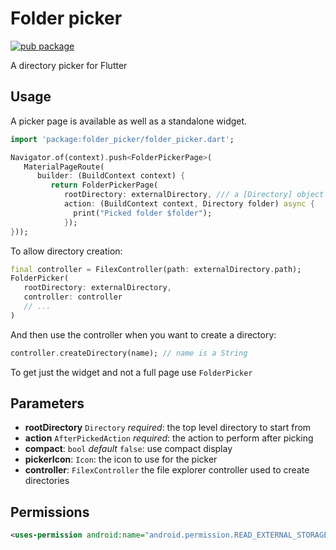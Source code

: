 # Folder picker

[![pub package](https://img.shields.io/pub/v/folder_picker.svg)](https://pub.dartlang.org/packages/folder_picker)

A directory picker for Flutter

## Usage

A picker page is available as well as a standalone widget.

   ```dart
   import 'package:folder_picker/folder_picker.dart';

   Navigator.of(context).push<FolderPickerPage>(
      MaterialPageRoute(
         builder: (BuildContext context) {
            return FolderPickerPage(
               rootDirectory: externalDirectory, /// a [Directory] object
               action: (BuildContext context, Directory folder) async {
                 print("Picked folder $folder");
               });
   }));
   ```

To allow directory creation:

   ```dart
   final controller = FilexController(path: externalDirectory.path);
   FolderPicker(
      rootDirectory: externalDirectory,
      controller: controller
      // ...
   )
   ```

And then use the controller when you want to create a directory:

   ```dart
   controller.createDirectory(name); // name is a String
   ```

To get just the widget and not a full page use `FolderPicker`

## Parameters

- **rootDirectory** `Directory` *required*: the top level directory to start from
- **action** `AfterPickedAction` *required*: the action to perform after picking
- **compact**: `bool` *default* `false`: use compact display
- **pickerIcon**: `Icon`: the icon to use for the picker
- **controller**: `FilexController` the file explorer controller used to create directories

## Permissions

   ```xml
   <uses-permission android:name="android.permission.READ_EXTERNAL_STORAGE" />
   ```
